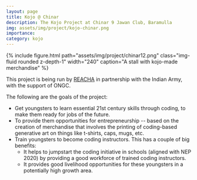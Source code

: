 ```yaml
---
layout: page
title: Kojo @ Chinar
description: The Kojo Project at Chinar 9 Jawan Club, Baramulla
img: assets/img/project/kojo-chinar.png
importance:
category: kojo
---
```


<div class="float-right ml-3 mb-1">
  {% include figure.html path="assets/img/project/chinar12.png" class="img-fluid rounded z-depth-1" width="240" caption="A stall with kojo-made merchandise" %}
</div>

This project is being run by [REACHA](https://www.reacha.org) in partnership with the Indian Army, with the support of ONGC.

The following are the goals of the project:
* Get youngsters to learn essential 21st century skills through coding, to make them ready for jobs of the future.
* To provide them opportunities for entrepreneurship -- based on the creation of merchandise that involves the printing of coding-based generative art on things like t-shirts, caps, mugs, etc.
* Train youngsters to become coding instructors. This has a couple of big benefits:
  * It helps to jumpstart the coding initiative in schools (aligned with NEP 2020) by providing a good workforce of trained coding instructors.
  * It provides good livelihood opportunities for these youngsters in a potentially high growth area.

